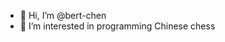 - 👋 Hi, I’m @bert-chen
- 👀 I’m interested in programming Chinese chess

<!---
bert-chen/bert-chen is a ✨ special ✨ repository because its `README.md` (this file) appears on your GitHub profile.
You can click the Preview link to take a look at your changes.
--->
